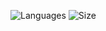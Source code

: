 ![Languages](https://img.shields.io/github/languages/count/szkolakowski/my-coding?color=red&style=for-the-badge)
![Size](https://img.shields.io/github/languages/code-size/szkolakowski/my-coding?color=red&style=for-the-badge)
